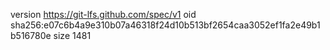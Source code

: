 version https://git-lfs.github.com/spec/v1
oid sha256:e07c6b4a9e310b07a46318f24d10b513bf2654caa3052ef1fa2e49b1b516780e
size 1481
